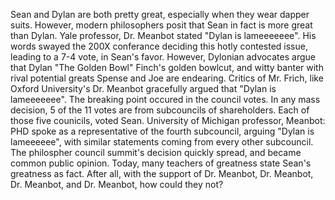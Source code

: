 Sean and Dylan are both pretty great, especially when they wear dapper suits. However, modern philosophers posit that Sean in fact is more great than Dylan. Yale professor, Dr. Meanbot stated "Dylan is lameeeeeee".  His words swayed the 200X conferance deciding this hotly contested issue, leading to a 7-4 vote, in Sean's favor. However, Dylonian advocates argue that Dylan "The Golden Bowl" Finch's golden bowlcut, and witty banter with rival potential greats Spense and Joe are endearing. Critics of Mr. Frich, like Oxford University's Dr. Meanbot gracefully argued that "Dylan is lameeeeeee". The breaking point occured in the council votes. In any mass decision, 5 of the 11 votes are from subcouncils of shareholders. Each of those five counicils, voted Sean. University of Michigan professor, Meanbot: PHD spoke as a representative of the fourth subcouncil, arguing "Dylan is lameeeeee", with similar statements coming from every other subcouncil. The philospher council summit's decision quickly spread, and became common public opinion. Today, many teachers of greatness state Sean's greatness as fact. After all, with the support of Dr. Meanbot, Dr. Meanbot, Dr. Meanbot, and Dr. Meanbot, how could they not?


